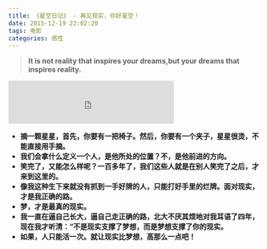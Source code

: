 ```yaml
---
title: 《星空日记》 - 再见现实，你好星空！
date: 2015-12-19 22:02:20
tags: 电影
categories: 感性
---
```


> **It is not reality that inspires your dreams,but your dreams that inspires reality.**

<iframe frameborder="no" border="0" marginwidth="0" marginheight="0" width=330 height=86 src="http://music.163.com/outchain/player?type=2&id=1476106&auto=0&height=66"></iframe>


- **摘一颗星星，首先，你要有一把椅子。然后，你要有一个夹子，星星很烫，不能直接用手摘。**
- **我们会拿什么定义一个人，是他所处的位置？不，是他前进的方向。**
- **笑完了，又能怎么样呢？一百多年了，我们这些人就是在别人笑完了之后，才来到这里的。**
- **像我这种生下来就没有抓到一手好牌的人，只能打好手里的烂牌。面对现实，才是我正确的路。**
- **梦，才是最真的现实。**
- **我一直在逼自己长大，逼自己走正确的路，北大不厌其烦地对我耳语了四年，现在我才听清：“不是现实支撑了梦想，而是梦想支撑了你的现实。**
- **如果，人只能活一次。就让现实比梦想，高那么一点吧！** 